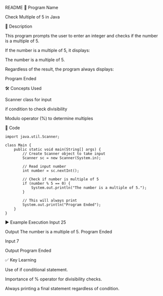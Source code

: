 README
📌 Program Name

Check Multiple of 5 in Java

📖 Description

This program prompts the user to enter an integer and checks if the number is a multiple of 5.

If the number is a multiple of 5, it displays:

The number is a multiple of 5.


Regardless of the result, the program always displays:

Program Ended

🛠️ Concepts Used

Scanner class for input

if condition to check divisibility

Modulo operator (%) to determine multiples

📝 Code
```
import java.util.Scanner;

class Main {
    public static void main(String[] args) {
        // Create Scanner object to take input
        Scanner sc = new Scanner(System.in);

        // Read input number
        int number = sc.nextInt();

        // Check if number is multiple of 5
        if (number % 5 == 0) {
            System.out.println("The number is a multiple of 5.");
        }

        // This will always print
        System.out.println("Program Ended");
    }
}
```

▶️ Example Execution
Input
25

Output
The number is a multiple of 5.
Program Ended

Input
7

Output
Program Ended

✅ Key Learning

Use of if conditional statement.

Importance of % operator for divisibility checks.

Always printing a final statement regardless of condition.
